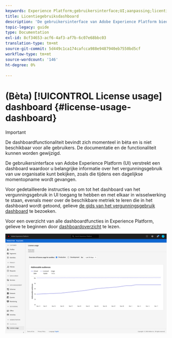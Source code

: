 ```yaml
---
keywords: Experience Platform;gebruikersinterface;UI;aanpassing;licentiegebruiksdashboard;dashboard;licentiegebruik;machtiging;consumptie
title: Licentiegebruiksdashboard
description: 'De gebruikersinterface van Adobe Experience Platform biedt een dashboard waarmee u belangrijke informatie over het gebruik van licenties voor uw organisatie kunt bekijken. '
topic-legacy: guide
type: Documentation
exl-id: 8cf34653-acf6-4af3-af7b-6c07e68bbc03
translation-type: tm+mt
source-git-commit: 5d449c1ca174cafcca988e9487940eb7550bd5cf
workflow-type: tm+mt
source-wordcount: '146'
ht-degree: 0%

---
```


# (Bèta) [!UICONTROL License usage] dashboard {#license-usage-dashboard}

>[!IMPORTANT]
>
>De dashboardfunctionaliteit bevindt zich momenteel in bèta en is niet beschikbaar voor alle gebruikers. De documentatie en de functionaliteit kunnen worden gewijzigd.

De gebruikersinterface van Adobe Experience Platform (UI) verstrekt een dashboard waardoor u belangrijke informatie over het vergunningsgebruik van uw organisatie kunt bekijken, zoals die tijdens een dagelijkse momentopname wordt gevangen.

Voor gedetailleerde instructies op om tot het dashboard van het vergunningsgebruik in UI toegang te hebben en met elkaar in wisselwerking te staan, evenals meer over de beschikbare metriek te leren die in het dashboard wordt getoond, gelieve [de gids van het vergunningsgebruik dashboard](../dashboards/guides/license-usage.md) te bezoeken.

Voor een overzicht van alle dashboardfuncties in Experience Platform, gelieve te beginnen door [dashboardoverzicht](../dashboards/home.md) te lezen.

![](images/license-usage-dashboard/dashboard-overview.png)
